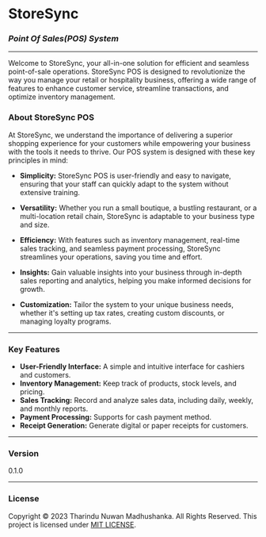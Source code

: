 # StoreSync
### _Point Of Sales(POS) System_

---

Welcome to StoreSync, your all-in-one solution for efficient and seamless point-of-sale operations. StoreSync POS is designed to revolutionize the way you manage your retail or hospitality business, offering a wide range of features to enhance customer service, streamline transactions, and optimize inventory management.

### About StoreSync POS
At StoreSync, we understand the importance of delivering a superior shopping experience for your customers while empowering your business with the tools it needs to thrive. Our POS system is designed with these key principles in mind:

* **Simplicity:** StoreSync POS is user-friendly and easy to navigate, ensuring that your staff can quickly adapt to the system without extensive training.

* **Versatility:** Whether you run a small boutique, a bustling restaurant, or a multi-location retail chain, StoreSync is adaptable to your business type and size.

* **Efficiency:** With features such as inventory management, real-time sales tracking, and seamless payment processing, StoreSync streamlines your operations, saving you time and effort.

* **Insights:** Gain valuable insights into your business through in-depth sales reporting and analytics, helping you make informed decisions for growth.

* **Customization:** Tailor the system to your unique business needs, whether it's setting up tax rates, creating custom discounts, or managing loyalty programs.

---
### Key Features
* **User-Friendly Interface:** A simple and intuitive interface for cashiers and customers. <br>
* **Inventory Management:** Keep track of products, stock levels, and pricing. <br>
* **Sales Tracking:** Record and analyze sales data, including daily, weekly, and monthly reports. <br>
* **Payment Processing:** Supports for cash payment method.<br>
* **Receipt Generation:** Generate digital or paper receipts for customers. <br>

---

### Version
0.1.0

---

### License
Copyright &copy; 2023 Tharindu Nuwan Madhushanka. All Rights Reserved.
This project is licensed under [MIT LICENSE](License.txt).
